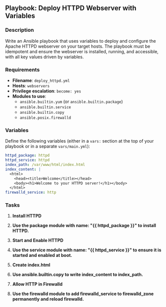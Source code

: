## Playbook: Deploy HTTPD Webserver with Variables

### Description
Write an Ansible playbook that uses variables to deploy and configure the Apache HTTPD webserver on your target hosts. The playbook must be idempotent and ensure the webserver is installed, running, and accessible, with all key values driven by variables.

### Requirements
- **Filename**: `deploy_httpd.yml`
- **Hosts**: `webservers`
- **Privilege escalation**: `become: yes`
- **Modules to use**:
  - `ansible.builtin.yum` (or `ansible.builtin.package`)
  - `ansible.builtin.service`
  - `ansible.builtin.copy`
  - `ansible.posix.firewalld`

### Variables
Define the following variables (either in a `vars:` section at the top of your playbook or in a separate `vars/main.yml`):

```yaml
httpd_package: httpd
httpd_service: httpd
index_path: /var/www/html/index.html
index_content: |
  <html>
    <head><title>Welcome</title></head>
    <body><h1>Welcome to your HTTPD server!</h1></body>
  </html>
firewalld_service: http
```

### Tasks

1. **Install HTTPD**

2. **Use the package module with name: "{{ httpd_package }}" to install HTTPD.**

3. **Start and Enable HTTPD**

4. **Use the service module with name: "{{ httpd_service }}" to ensure it is started and enabled at boot.**

5. **Create index.html**

6. **Use ansible.builtin.copy to write index_content to index_path.**

7. **Allow HTTP in Firewalld**

8. **Use the firewalld module to add firewalld_service to firewalld_zone permanently and reload firewalld.**

